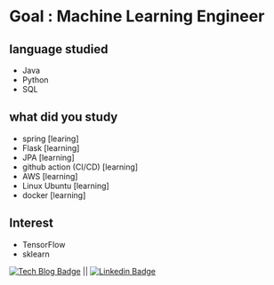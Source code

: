 # Goal : Machine Learning Engineer
## language studied
- Java
- Python
- SQL
## what did you study
- spring [learing]
- Flask [learning]
- JPA [learning]
- github action (CI/CD) [learning]
- AWS [learning]
- Linux Ubuntu [learning]
- docker [learning]
## Interest
- TensorFlow
- sklearn

[![Tech Blog Badge](http://img.shields.io/badge/-Tech%20blog-black?style=flat-square&logo=github&link=https://zzsza.github.io/)](https://itnual.tistory.com/) || [![Linkedin Badge](https://img.shields.io/badge/-LinkedIn-blue?style=flat-square&logo=Linkedin&logoColor=white&link=https://www.linkedin.com/in/seong-yun-byeon-8183a8113/)](https://www.linkedin.com/in/%EC%9A%B0%EC%84%9D-%ED%99%8D-ab9b4a221/)


<!--
**ikohong88/ikohong88** is a ✨ _special_ ✨ repository because its `README.md` (this file) appears on your GitHub profile.
### Hi there 👋
Here are some ideas to get you started:

- 🔭 I’m currently working on ...
- 🌱 I’m currently learning ...
- 👯 I’m looking to collaborate on ...
- 🤔 I’m looking for help with ...
- 💬 Ask me about ...
- 📫 How to reach me: ...
- 😄 Pronouns: ...
- ⚡ Fun fact: ...
-->
